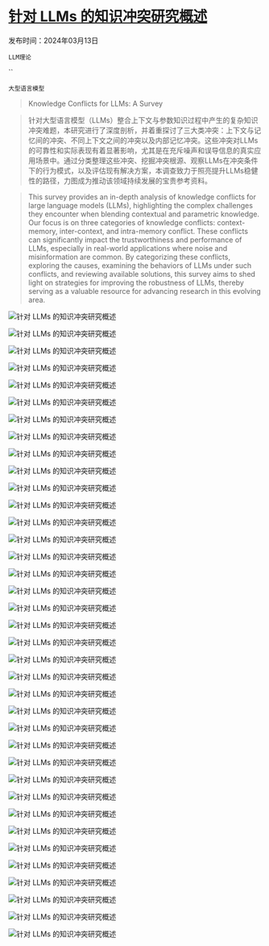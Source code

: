 # [针对 LLMs 的知识冲突研究概述](https://arxiv.org/abs/2403.08319)

发布时间：2024年03月13日

`LLM理论`

``

`大型语言模型`

> Knowledge Conflicts for LLMs: A Survey

> 针对大型语言模型（LLMs）整合上下文与参数知识过程中产生的复杂知识冲突难题，本研究进行了深度剖析，并着重探讨了三大类冲突：上下文与记忆间的冲突、不同上下文之间的冲突以及内部记忆冲突。这些冲突对LLMs的可靠性和实际表现有着显著影响，尤其是在充斥噪声和误导信息的真实应用场景中。通过分类整理这些冲突、挖掘冲突根源、观察LLMs在冲突条件下的行为模式，以及评估现有解决方案，本调查致力于照亮提升LLMs稳健性的路径，力图成为推动该领域持续发展的宝贵参考资料。

> This survey provides an in-depth analysis of knowledge conflicts for large language models (LLMs), highlighting the complex challenges they encounter when blending contextual and parametric knowledge. Our focus is on three categories of knowledge conflicts: context-memory, inter-context, and intra-memory conflict. These conflicts can significantly impact the trustworthiness and performance of LLMs, especially in real-world applications where noise and misinformation are common. By categorizing these conflicts, exploring the causes, examining the behaviors of LLMs under such conflicts, and reviewing available solutions, this survey aims to shed light on strategies for improving the robustness of LLMs, thereby serving as a valuable resource for advancing research in this evolving area.

![针对 LLMs 的知识冲突研究概述](../../../paper_images/2403.08319/x2.png)

![针对 LLMs 的知识冲突研究概述](../../../paper_images/2403.08319/x3.png)

![针对 LLMs 的知识冲突研究概述](../../../paper_images/2403.08319/yellowpin.png)

![针对 LLMs 的知识冲突研究概述](../../../paper_images/2403.08319/yellowpin.png)

![针对 LLMs 的知识冲突研究概述](../../../paper_images/2403.08319/yellowpin.png)

![针对 LLMs 的知识冲突研究概述](../../../paper_images/2403.08319/redpin.png)

![针对 LLMs 的知识冲突研究概述](../../../paper_images/2403.08319/yellowpin.png)

![针对 LLMs 的知识冲突研究概述](../../../paper_images/2403.08319/redpin.png)

![针对 LLMs 的知识冲突研究概述](../../../paper_images/2403.08319/yellowpin.png)

![针对 LLMs 的知识冲突研究概述](../../../paper_images/2403.08319/yellowpin.png)

![针对 LLMs 的知识冲突研究概述](../../../paper_images/2403.08319/redpin.png)

![针对 LLMs 的知识冲突研究概述](../../../paper_images/2403.08319/yellowpin.png)

![针对 LLMs 的知识冲突研究概述](../../../paper_images/2403.08319/redpin.png)

![针对 LLMs 的知识冲突研究概述](../../../paper_images/2403.08319/redpin.png)

![针对 LLMs 的知识冲突研究概述](../../../paper_images/2403.08319/yellowpin.png)

![针对 LLMs 的知识冲突研究概述](../../../paper_images/2403.08319/yellowpin.png)

![针对 LLMs 的知识冲突研究概述](../../../paper_images/2403.08319/redpin.png)

![针对 LLMs 的知识冲突研究概述](../../../paper_images/2403.08319/yellowpin.png)

![针对 LLMs 的知识冲突研究概述](../../../paper_images/2403.08319/redpin.png)

![针对 LLMs 的知识冲突研究概述](../../../paper_images/2403.08319/redpin.png)

![针对 LLMs 的知识冲突研究概述](../../../paper_images/2403.08319/yellowpin.png)

![针对 LLMs 的知识冲突研究概述](../../../paper_images/2403.08319/yellowpin.png)

![针对 LLMs 的知识冲突研究概述](../../../paper_images/2403.08319/yellowpin.png)

![针对 LLMs 的知识冲突研究概述](../../../paper_images/2403.08319/yellowpin.png)

![针对 LLMs 的知识冲突研究概述](../../../paper_images/2403.08319/yellowpin.png)

![针对 LLMs 的知识冲突研究概述](../../../paper_images/2403.08319/yellowpin.png)

![针对 LLMs 的知识冲突研究概述](../../../paper_images/2403.08319/yellowpin.png)

![针对 LLMs 的知识冲突研究概述](../../../paper_images/2403.08319/redpin.png)

![针对 LLMs 的知识冲突研究概述](../../../paper_images/2403.08319/yellowpin.png)

![针对 LLMs 的知识冲突研究概述](../../../paper_images/2403.08319/yellowpin.png)

![针对 LLMs 的知识冲突研究概述](../../../paper_images/2403.08319/yellowpin.png)

![针对 LLMs 的知识冲突研究概述](../../../paper_images/2403.08319/redpin.png)

![针对 LLMs 的知识冲突研究概述](../../../paper_images/2403.08319/redpin.png)

![针对 LLMs 的知识冲突研究概述](../../../paper_images/2403.08319/redpin.png)

![针对 LLMs 的知识冲突研究概述](../../../paper_images/2403.08319/redpin.png)

![针对 LLMs 的知识冲突研究概述](../../../paper_images/2403.08319/yellowpin.png)

![针对 LLMs 的知识冲突研究概述](../../../paper_images/2403.08319/redpin.png)